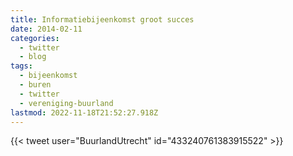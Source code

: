 ```yaml
---
title: Informatiebijeenkomst groot succes
date: 2014-02-11
categories:
  - twitter
  - blog
tags:
  - bijeenkomst
  - buren
  - twitter
  - vereniging-buurland
lastmod: 2022-11-18T21:52:27.918Z
---
```

{{< tweet user="BuurlandUtrecht" id="433240761383915522" >}}
<!--more-->